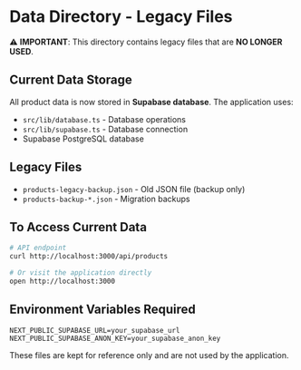 # Data Directory - Legacy Files

⚠️ **IMPORTANT**: This directory contains legacy files that are **NO LONGER USED**.

## Current Data Storage

All product data is now stored in **Supabase database**. The application uses:
- `src/lib/database.ts` - Database operations
- `src/lib/supabase.ts` - Database connection
- Supabase PostgreSQL database

## Legacy Files

- `products-legacy-backup.json` - Old JSON file (backup only)
- `products-backup-*.json` - Migration backups

## To Access Current Data

```bash
# API endpoint
curl http://localhost:3000/api/products

# Or visit the application directly
open http://localhost:3000
```

## Environment Variables Required

```env
NEXT_PUBLIC_SUPABASE_URL=your_supabase_url
NEXT_PUBLIC_SUPABASE_ANON_KEY=your_supabase_anon_key
```

These files are kept for reference only and are not used by the application.
